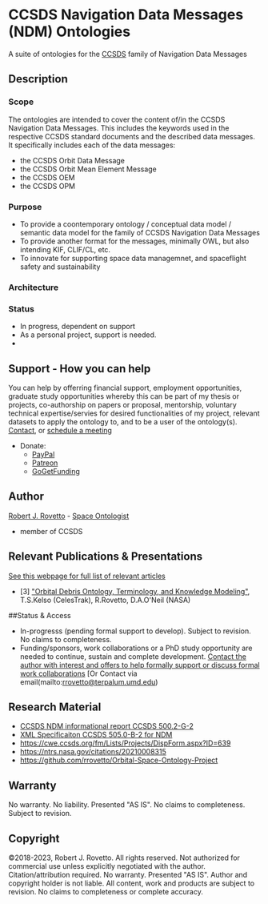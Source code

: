 # CCSDS Navigation Data Messages (NDM) Ontologies
A suite of ontologies for the [CCSDS](https://public.ccsds.org/default.aspx) family of Navigation Data Messages

## Description

### Scope
The ontologies are intended to cover the content of/in the CCSDS Navigation Data Messages. This includes the keywords used in the respective CCSDS standard documents and the described data messages. It specifically includes each of the data messages: 
- the CCSDS Orbit Data Message
- the CCSDS Orbit Mean Element Message
- the CCSDS OEM
- the CCSDS OPM

### Purpose
- To provide a coontemporary ontology / conceptual data model / semantic data model for the family of CCSDS Navigation Data Messages
- To provide another format for the messages, minimally OWL, but also intending KIF, CLIF/CL, etc.
- To innovate for supporting space data managemnet, and spaceflight safety and sustainability

### Architecture

### Status
- In progress, dependent on support
- As a personal project, support is needed.
- 
## Support - How you can help
You can help by offerring financial support, employment opportunities, graduate study opportunities whereby this can be part of my thesis or projects, co-authorship on papers or proposal, mentorship, voluntary technical expertise/servies for desired functionalities of my project, relevant datasets to apply the ontology to, and to be a user of the ontology(s). [Contact](https://ontospace.wordpress.com/contact), or [schedule a meeting](https://tinyurl.com/hm8wu2sa) 

* Donate: 
  * [PayPal](https://tinyurl.com/donateViaPayPalrr)
  * [Patreon](https://tinyurl.com/y9qegjsh)
  * [GoGetFunding](https://gogetfunding.com/?p=6893352)


## Author
[Robert J. Rovetto](http://orcid.org/0000-0003-3835-7817) - [Space Ontologist](https://purl.org/space-ontology)
- member of CCSDS


## Relevant Publications & Presentations
[See this webpage for full list of relevant articles](https://ontospace.wordpress.com/publications)

* [3] ["Orbital Debris Ontology, Terminology, and Knowledge Modeling"](https://ntrs.nasa.gov/search.jsp?R=20200000988), T.S.Kelso (CelesTrak), R.Rovetto, D.A.O'Neil (NASA)

##Status & Access
- In-progresss (pending formal support to develop). Subject to revision. No claims to completeness.
- Funding/sponsors, work collaborations or a PhD study opportunity are needed to continue, sustain and complete development. [Contact the author with interest and offers to help formally support or discuss formal work collaborations](https://ontospace.wordpress.com/contact) [Or Contact via email(mailto:rrovetto@terpalum.umd.edu)


## Research Material 
- [CCSDS NDM informational report CCSDS 500.2-G-2](https://public.ccsds.org/Pubs/500x2g2.pdf)
- [XML Specificaiton CCSDS 505.0-B-2 for NDM](https://public.ccsds.org/Pubs/505x0b2.pdf)
- https://cwe.ccsds.org/fm/Lists/Projects/DispForm.aspx?ID=639
- https://ntrs.nasa.gov/citations/20210008315
- https://github.com/rrovetto/Orbital-Space-Ontology-Project

## Warranty
No warranty. No liability. Presented "AS IS". No claims to completeness. Subject to revision.

## Copyright
©2018-2023, Robert J. Rovetto. All rights reserved.
Not authorized for commercial use unless explicitly negotiated with the author. Citation/attribution required.
No warranty. Presented "AS IS". Author and copyright holder is not liable. All content, work and products are subject to revision. No claims to completeness or complete accuracy.

